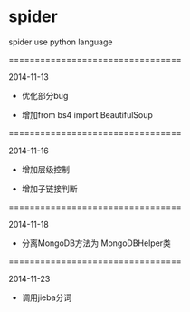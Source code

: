 spider
=================================


spider use python language


=================================

2014-11-13

- 优化部分bug

- 增加from bs4 import BeautifulSoup

=================================

2014-11-16

- 增加层级控制

- 增加子链接判断

=================================

2014-11-18

- 分离MongoDB方法为 MongoDBHelper类

=================================

2014-11-23

- 调用jieba分词
